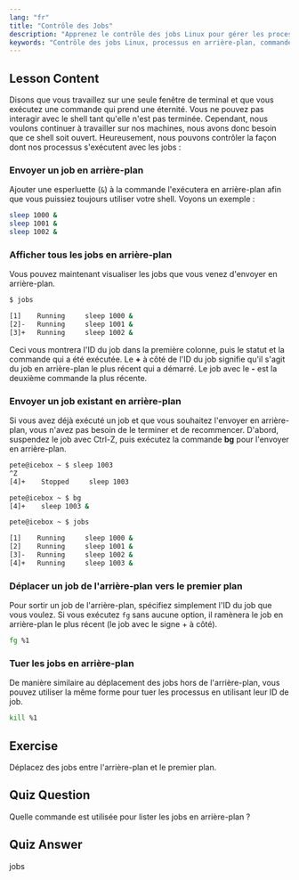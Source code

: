 ```yaml
---
lang: "fr"
title: "Contrôle des Jobs"
description: "Apprenez le contrôle des jobs Linux pour gérer les processus en arrière-plan. Comprenez les commandes 'jobs', 'bg', 'fg' et 'kill' pour une utilisation efficace du shell. Commencez votre parcours Linux !"
keywords: "Contrôle des jobs Linux, processus en arrière-plan, commande jobs, commande bg, commande fg, commande kill, tutoriel Linux, Linux pour débutants"
---
```


## Lesson Content

Disons que vous travaillez sur une seule fenêtre de terminal et que vous exécutez une commande qui prend une éternité. Vous ne pouvez pas interagir avec le shell tant qu'elle n'est pas terminée. Cependant, nous voulons continuer à travailler sur nos machines, nous avons donc besoin que ce shell soit ouvert. Heureusement, nous pouvons contrôler la façon dont nos processus s'exécutent avec les jobs :

### Envoyer un job en arrière-plan

Ajouter une esperluette (`&`) à la commande l'exécutera en arrière-plan afin que vous puissiez toujours utiliser votre shell. Voyons un exemple :

```bash
sleep 1000 &
sleep 1001 &
sleep 1002 &
```

### Afficher tous les jobs en arrière-plan

Vous pouvez maintenant visualiser les jobs que vous venez d'envoyer en arrière-plan.

```bash
$ jobs

[1]    Running     sleep 1000 &
[2]-   Running     sleep 1001 &
[3]+   Running     sleep 1002 &
```

Ceci vous montrera l'ID du job dans la première colonne, puis le statut et la commande qui a été exécutée. Le **+** à côté de l'ID du job signifie qu'il s'agit du job en arrière-plan le plus récent qui a démarré. Le job avec le **-** est la deuxième commande la plus récente.

### Envoyer un job existant en arrière-plan

Si vous avez déjà exécuté un job et que vous souhaitez l'envoyer en arrière-plan, vous n'avez pas besoin de le terminer et de recommencer. D'abord, suspendez le job avec Ctrl-Z, puis exécutez la commande **bg** pour l'envoyer en arrière-plan.

```bash
pete@icebox ~ $ sleep 1003
^Z
[4]+    Stopped     sleep 1003

pete@icebox ~ $ bg
[4]+    sleep 1003 &

pete@icebox ~ $ jobs

[1]    Running     sleep 1000 &
[2]    Running     sleep 1001 &
[3]-   Running     sleep 1002 &
[4]+   Running     sleep 1003 &
```

### Déplacer un job de l'arrière-plan vers le premier plan

Pour sortir un job de l'arrière-plan, spécifiez simplement l'ID du job que vous voulez. Si vous exécutez `fg` sans aucune option, il ramènera le job en arrière-plan le plus récent (le job avec le signe + à côté).

```bash
fg %1
```

### Tuer les jobs en arrière-plan

De manière similaire au déplacement des jobs hors de l'arrière-plan, vous pouvez utiliser la même forme pour tuer les processus en utilisant leur ID de job.

```bash
kill %1
```

## Exercise

Déplacez des jobs entre l'arrière-plan et le premier plan.

## Quiz Question

Quelle commande est utilisée pour lister les jobs en arrière-plan ?

## Quiz Answer

jobs
